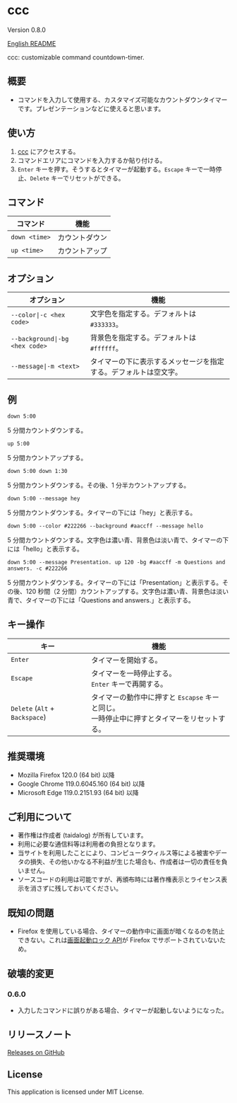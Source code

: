 # ccc

Version 0.8.0

[English README](README.md)

ccc: customizable command countdown-timer.

## 概要

- コマンドを入力して使用する、カスタマイズ可能なカウントダウンタイマーです。プレゼンテーションなどに使えると思います。

## 使い方

1. [ccc](https://taidalog.github.io/ccc/) にアクセスする。
1. コマンドエリアにコマンドを入力するか貼り付ける。
1. `Enter` キーを押す。そうするとタイマーが起動する。`Escape` キーで一時停止、`Delete` キーでリセットができる。

## コマンド

| コマンド      | 機能           |
| ------------- | -------------- |
| `down <time>` | カウントダウン |
| `up <time>`   | カウントアップ |

## オプション

| オプション                     | 機能                                                             |
| ------------------------------ | ---------------------------------------------------------------- |
| `--color\|-c <hex code>`       | 文字色を指定する。デフォルトは `#333333`。                       |
| `--background\|-bg <hex code>` | 背景色を指定する。デフォルトは `#ffffff`。                       |
| `--message\|-m <text>`         | タイマーの下に表示するメッセージを指定する。デフォルトは空文字。 |

## 例

```
down 5:00
```

5 分間カウントダウンする。

```
up 5:00
```

5 分間カウントアップする。

```
down 5:00 down 1:30
```

5 分間カウントダウンする。その後、1 分半カウントアップする。

```
down 5:00 --message hey
```

5 分間カウントダウンする。タイマーの下には「hey」と表示する。

```
down 5:00 --color #222266 --background #aaccff --message hello
```

5 分間カウントダウンする。文字色は濃い青、背景色は淡い青で、タイマーの下には「hello」と表示する。

```
down 5:00 --message Presentation. up 120 -bg #aaccff -m Questions and answers. -c #222266
```

5 分間カウントダウンする。タイマーの下には「Presentation」と表示する。その後、120 秒間（2 分間）カウントアップする。文字色は濃い青、背景色は淡い青で、タイマーの下には「Questions and answers.」と表示する。

## キー操作

| キー                           | 機能                                                                                          |
| ------------------------------ | --------------------------------------------------------------------------------------------- |
| `Enter`                        | タイマーを開始する。                                                                          |
| `Escape`                       | タイマーを一時停止する。<br>`Enter` キーで再開する。                                          |
| `Delete` (`Alt` + `Backspace`) | タイマーの動作中に押すと `Escapse` キーと同じ。<br>一時停止中に押すとタイマーをリセットする。 |

## 推奨環境

- Mozilla Firefox 120.0 (64 bit) 以降
- Google Chrome 119.0.6045.160 (64 bit) 以降
- Microsoft Edge 119.0.2151.93 (64 bit) 以降

## ご利用について

- 著作権は作成者 (taidalog) が所有しています。
- 利用に必要な通信料等は利用者の負担となります。
- 当サイトを利用したことにより、コンピュータウィルス等による被害やデータの損失、その他いかなる不利益が生じた場合も、作成者は一切の責任を負いません。
- ソースコードの利用は可能ですが、再頒布時には著作権表示とライセンス表示を消さずに残しておいてください。

## 既知の問題

- Firefox を使用している場合、タイマーの動作中に画面が暗くなるのを防止できない。これは[画面起動ロック API](https://developer.mozilla.org/en-US/docs/Web/API/Screen_Wake_Lock_API)が Firefox でサポートされていないため。

## 破壊的変更

### 0.6.0

- 入力したコマンドに誤りがある場合、タイマーが起動しないようになった。

## リリースノート

[Releases on GitHub](https://github.com/taidalog/ccc/releases)

## License

This application is licensed under MIT License.
